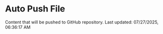 # Auto Push File

Content that will be pushed to GitHub repository.
Last updated: 07/27/2025, 06:36:17 AM